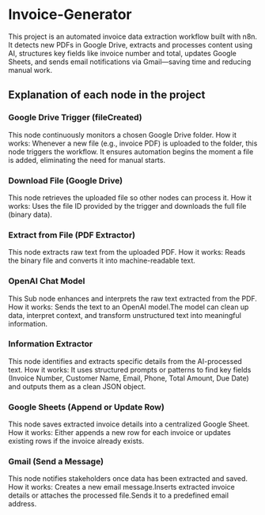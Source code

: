 # Invoice-Generator
This project is an automated invoice data extraction workflow built with n8n. It detects new PDFs in Google Drive, extracts and processes content using AI, structures key fields like invoice number and total, updates Google Sheets, and sends email notifications via Gmail—saving time and reducing manual work.

## Explanation of each node in the project
### Google Drive Trigger (fileCreated)

This node continuously monitors a chosen Google Drive folder.
How it works:
Whenever a new file (e.g., invoice PDF) is uploaded to the folder, this node triggers the workflow. It ensures automation begins the moment a file is added, eliminating the need for manual starts.

### Download File (Google Drive)
   
This node retrieves the uploaded file so other nodes can process it.
How it works:
Uses the file ID provided by the trigger and downloads the full file (binary data).

### Extract from File (PDF Extractor)
This node extracts raw text from the uploaded PDF.
How it works:
Reads the binary file and converts it into machine-readable text.

### OpenAI Chat Model
This Sub node enhances and interprets the raw text extracted from the PDF.
How it works:
Sends the text to an OpenAI model.The model can clean up data, interpret context, and transform unstructured text into meaningful information.

### Information Extractor
This node identifies and extracts specific details from the AI-processed text.
How it works:
It uses structured prompts or patterns to find key fields (Invoice Number, Customer Name, Email, Phone, Total Amount, Due Date) and outputs them as a clean JSON object.

### Google Sheets (Append or Update Row)
This node saves extracted invoice details into a centralized Google Sheet.
How it works:
Either appends a new row for each invoice or updates existing rows if the invoice already exists.

### Gmail (Send a Message)
This node notifies stakeholders once data has been extracted and saved.
How it works:
Creates a new email message.Inserts extracted invoice details or attaches the processed file.Sends it to a predefined email address.
